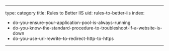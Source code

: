 
---
type: category
title: Rules to Better IIS
uid: rules-to-better-iis
index:
 - do-you-ensure-your-application-pool-is-always-running
 - do-you-know-the-standard-procedure-to-troubleshoot-if-a-website-is-down
 - do-you-use-url-rewrite-to-redirect-http-to-https
---



